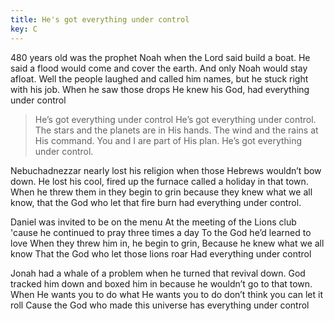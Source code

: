 ```yaml
---
title: He's got everything under control
key: C
---
```


480 years old was the prophet Noah
when the Lord said build a boat.
He said a flood would come and cover the earth.
And only Noah would stay afloat.
Well the people laughed and called him names,
but he stuck right with his job.
When he saw those drops He knew his God,
had everything under control

>He’s got everything under control
He’s got everything under control.
The stars and the planets are in His hands.
The wind and the rains at His command.
You and I are part of His plan.
He’s got everything under control.

Nebuchadnezzar nearly lost his religion 
when those Hebrews wouldn’t bow down.
He lost his cool, fired up the furnace
called a holiday in that town.
When he threw them in they begin to grin
because they knew what we all know, 
that the God who let that fire burn
had everything under control.

Daniel was invited to be on the menu
At the meeting of the Lions club
'cause he continued to pray three times a day 
To the God he’d learned to love
When they threw him in, he begin to grin, 
Because he knew what we all know
That the God who let those lions roar 
Had everything under control

Jonah had a whale of a problem 
when he turned that revival down.
God tracked him down and boxed him in 
because he wouldn’t go to that town.
When He wants you to do what He wants you to do 
don’t think you can let it roll
Cause the God who made this universe 
has everything under control